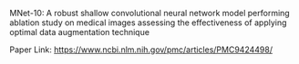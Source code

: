 MNet-10: A robust shallow convolutional neural network model performing ablation study on medical images assessing the effectiveness of applying optimal data augmentation technique

Paper Link: https://www.ncbi.nlm.nih.gov/pmc/articles/PMC9424498/




